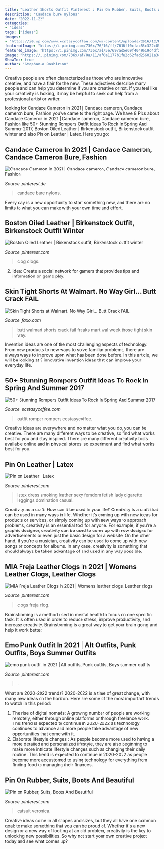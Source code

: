 ```yaml
---
title: "Leather Shorts Outfit Pinterest : Pin On Rubber, Suits, Boots And Beautiful"
description: "Candace bure nylons"
date: "2022-11-22"
categories:
- "ideas"
tags: ["ideas"]
images:
- "https://i0.wp.com/www.ecstasycoffee.com/wp-content/uploads/2016/12/ROMPER-OUTFIT-IDEAS47.jpg?resize=650%2C1084"
featuredImage: "https://i.pinimg.com/736x/76/16/ff/7616ff0cfac55c322c8547288363cdb8--latex-dress-latex-wear.jpg"
featured_image: "https://i.pinimg.com/736x/ad/5e/69/ad5e69f4049e19c4df28811fc2b7636a.jpg"
image: "https://i.pinimg.com/736x/af/0a/11/af0a1177b1fe2c62fad266021a3c7205.jpg"
ShowToc: true
author: "Stephania Bashirian"
---
```



Creative people are often characterized as those who are innovative, creative, and have a flair for the new. These adjectives describe many people and can help you determine if you are creative or not. If you feel like your creativity is lacking, it may be helpful to seek out help from a professional artist or writer.

	

		
looking for Candace Cameron in 2021 | Candace cameron, Candace cameron bure, Fashion you've came to the right page. We have 8 Pics about Candace Cameron in 2021 | Candace cameron, Candace cameron bure, Fashion like 50+ Stunning Rompers Outfit Ideas To Rock In Spring And Summer 2017, Boston Oiled Leather | Birkenstock outfit, Birkenstock outfit winter and also Pin on Leather | Latex. Here you go:
		
    
## Candace Cameron In 2021 | Candace Cameron, Candace Cameron Bure, Fashion

<img loading=lazy src="https://i.pinimg.com/736x/da/3e/2f/da3e2fb8679d92d7b0c63fd586000e8c.jpg" onerror="this.onerror=null;this.src='https://tse2.mm.bing.net/th?id=OIP.APRwaBEdaHOiViKoc9OdlQHaNZ&amp;pid=15.1';" alt="Candace Cameron in 2021 | Candace cameron, Candace cameron bure, Fashion">

_Source: pinterest.de_

>candace bure nylons. 

	

Every day is a new opportunity to start something new, and there are no limits to what you can make with your own time and effort.

    
## Boston Oiled Leather | Birkenstock Outfit, Birkenstock Outfit Winter

<img loading=lazy src="https://i.pinimg.com/736x/f2/cb/3c/f2cb3c8da6c95a249d23f136d2dc82ed.jpg" onerror="this.onerror=null;this.src='https://tse2.mm.bing.net/th?id=OIP.wAFqcmboV17w-ddQBHnahAHaLH&amp;pid=15.1';" alt="Boston Oiled Leather | Birkenstock outfit, Birkenstock outfit winter">

_Source: pinterest.com_

>clog clogs. 

	

2. Idea: Create a social network for gamers that provides tips and information on game play.

    
## Skin Tight Shorts At Walmart. No Way Girl... Butt Crack FAIL

<img loading=lazy src="https://d3qvyul2tp4j8.cloudfront.net/i/ZVTc__3gTP.jpg" onerror="this.onerror=null;this.src='https://tse2.mm.bing.net/th?id=OIP.8a4bCluyxUQ3GdCwjsqCtwHaJ4&amp;pid=15.1';" alt="Skin Tight Shorts at Walmart. No Way Girl... Butt Crack FAIL">

_Source: faxo.com_

>butt walmart shorts crack fail freaks mart wal week those tight skin way. 

	

Invention ideas are one of the most challenging aspects of technology. From new products to new ways to solve familiar problems, there are always ways to improve upon what has been done before. In this article, we will be looking at 5 innovative invention ideas that can improve your everyday life.

    
## 50+ Stunning Rompers Outfit Ideas To Rock In Spring And Summer 2017

<img loading=lazy src="https://i0.wp.com/www.ecstasycoffee.com/wp-content/uploads/2016/12/ROMPER-OUTFIT-IDEAS47.jpg?resize=650%2C1084" onerror="this.onerror=null;this.src='https://tse4.mm.bing.net/th?id=OIP.EwblMn1xOl-lthi4PvgXmgHaMW&amp;pid=15.1';" alt="50+ Stunning Rompers Outfit Ideas To Rock In Spring And Summer 2017">

_Source: ecstasycoffee.com_

>outfit romper rompers ecstasycoffee. 

	

Creative ideas are everywhere and no matter what you do, you can be creative. There are many different ways to be creative, so find what works best for you and stay inspired. There are many different creativity tools available online and in physical stores, so experiment and find what works best for you.

    
## Pin On Leather | Latex

<img loading=lazy src="https://i.pinimg.com/736x/76/16/ff/7616ff0cfac55c322c8547288363cdb8--latex-dress-latex-wear.jpg" onerror="this.onerror=null;this.src='https://tse3.mm.bing.net/th?id=OIP.Gu6hDbBKjC75yzpnbWbOoAHaP7&amp;pid=15.1';" alt="Pin on Leather | Latex">

_Source: pinterest.com_

>latex dress smoking leather sexy femdom fetish lady cigarette leggings domination casual. 

	

Creativity as a craft: How can it be used in your life?
Creativity is a craft that can be used in many ways in life. Whether it’s coming up with new ideas for products or services, or simply coming up with new ways to approach problems, creativity is an essential tool for anyone. For example, if you’re a graphic designer, creativity can be used to come up with new designs for advertisements or even just the basic design for a website. On the other hand, if you’re a musician, creativity can be used to come up with new songs or concepts for albums. In any case, creativity is something that should always be taken advantage of and used in any way possible.

    
## MIA Freja Leather Clogs In 2021 | Womens Leather Clogs, Leather Clogs

<img loading=lazy src="https://i.pinimg.com/736x/af/0a/11/af0a1177b1fe2c62fad266021a3c7205.jpg" onerror="this.onerror=null;this.src='https://tse3.mm.bing.net/th?id=OIP.imx-ahO5hmV5ZjarlcA-1gHaLG&amp;pid=15.1';" alt="MIA Freja Leather Clogs in 2021 | Womens leather clogs, Leather clogs">

_Source: pinterest.com_

>clogs freja clog. 

	

Brainstroming is a method used in mental health to focus on one specific task. It is often used in order to reduce stress, improve productivity, and increase creativity. Brainstroming is a great way to get your brain going and help it work better.

    
## Emo Punk Outfit In 2021 | Alt Outfits, Punk Outfits, Boys Summer Outfits

<img loading=lazy src="https://i.pinimg.com/736x/a6/73/4f/a6734fc573e8c579e6f94f6e215dee91.jpg" onerror="this.onerror=null;this.src='https://tse3.mm.bing.net/th?id=OIP.9yNDy_xV_36vHiglYgyLEwHaJQ&amp;pid=15.1';" alt="emo punk outfit in 2021 | Alt outfits, Punk outfits, Boys summer outfits">

_Source: pinterest.com_

>. 

	

What are 2020-2022 trends?
2020-2022 is a time of great change, with many new ideas on the horizon. Here are some of the most important trends to watch in this period: 
1. The rise of digital nomads: A growing number of people are working remotely, either through online platforms or through freelance work. This trend is expected to continue in 2020-2022 as technology continues to advance and more people take advantage of new opportunities that come with it. 
2. Elaborate lifestyle changes : As people become more used to having a more detailed and personalized lifestyle, they are also beginning to make more intricate lifestyle changes such as changing their daily routine. This trend is expected to continue in 2020-2022 as people become more accustomed to using technology for everything from finding food to managing their finances. 

    
## Pin On Rubber, Suits, Boots And Beautiful

<img loading=lazy src="https://i.pinimg.com/736x/ad/5e/69/ad5e69f4049e19c4df28811fc2b7636a.jpg" onerror="this.onerror=null;this.src='https://tse3.mm.bing.net/th?id=OIP.LdTEky1OgTLtigXZaGztvwHaLH&amp;pid=15.1';" alt="Pin on Rubber, Suits, Boots And Beautiful">

_Source: pinterest.com_

>catsuit veronica. 

	

Creative ideas come in all shapes and sizes, but they all have one common goal: to make something that you can be proud of. Whether it's a new design or a new way of looking at an old problem, creativity is the key to unlocking new possibilities. So why not start your own creative project today and see what comes up?

